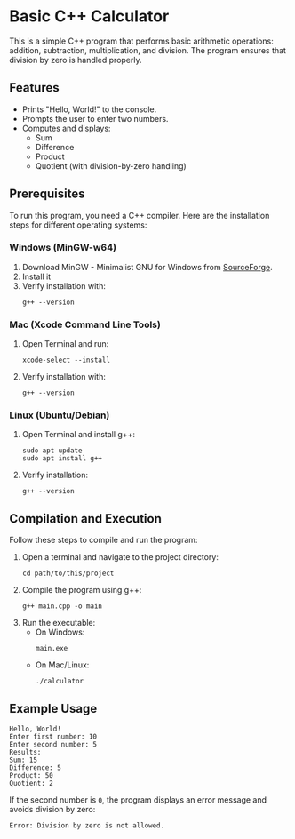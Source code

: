 # Basic C++ Calculator

This is a simple C++ program that performs basic arithmetic operations: addition, subtraction, multiplication, and division. The program ensures that division by zero is handled properly.

## Features
- Prints "Hello, World!" to the console.
- Prompts the user to enter two numbers.
- Computes and displays:
  - Sum
  - Difference
  - Product
  - Quotient (with division-by-zero handling)

## Prerequisites
To run this program, you need a C++ compiler. Here are the installation steps for different operating systems:

### Windows (MinGW-w64)
1. Download MinGW - Minimalist GNU for Windows from [SourceForge](https://sourceforge.net/projects/mingw/).
2. Install it
3. Verify installation with:
   ```
   g++ --version
   ```

### Mac (Xcode Command Line Tools)
1. Open Terminal and run:
   ```
   xcode-select --install
   ```
2. Verify installation with:
   ```
   g++ --version
   ```

### Linux (Ubuntu/Debian)
1. Open Terminal and install g++:
   ```
   sudo apt update
   sudo apt install g++
   ```
2. Verify installation:
   ```
   g++ --version
   ```

## Compilation and Execution
Follow these steps to compile and run the program:

1. Open a terminal and navigate to the project directory:
   ```
   cd path/to/this/project
   ```
2. Compile the program using g++:
   ```
   g++ main.cpp -o main
   ```
3. Run the executable:
   - On Windows:
     ```
     main.exe
     ```
   - On Mac/Linux:
     ```
     ./calculator
     ```

## Example Usage
```
Hello, World!
Enter first number: 10
Enter second number: 5
Results:
Sum: 15
Difference: 5
Product: 50
Quotient: 2
```

If the second number is `0`, the program displays an error message and avoids division by zero:
```
Error: Division by zero is not allowed.
```

